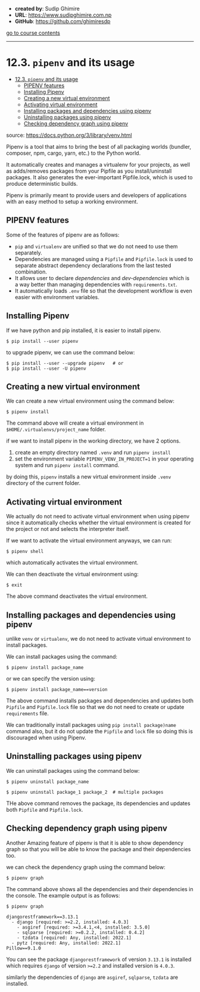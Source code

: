 - **created by**: Sudip Ghimire
- **URL**: https://www.sudipghimire.com.np
- **GitHub**: https://github.com/ghimiresdp

[go to course contents](https://github.com/ghimiresdp/python-notes/)
<hr>

# 12.3. `pipenv` and its usage

- [12.3. `pipenv` and its usage](#123-pipenv-and-its-usage)
  - [PIPENV features](#pipenv-features)
  - [Installing Pipenv](#installing-pipenv)
  - [Creating a new virtual environment](#creating-a-new-virtual-environment)
  - [Activating virtual environment](#activating-virtual-environment)
  - [Installing packages and dependencies using pipenv](#installing-packages-and-dependencies-using-pipenv)
  - [Uninstalling packages using pipenv](#uninstalling-packages-using-pipenv)
  - [Checking dependency graph using pipenv](#checking-dependency-graph-using-pipenv)

source: https://docs.python.org/3/library/venv.html

Pipenv is a tool that aims to bring the best of all packaging worlds (bundler, composer, npm, cargo, yarn, etc.) to the Python world.

It automatically creates and manages a virtualenv for your projects, as well as adds/removes packages from your Pipfile as you install/uninstall packages. It also generates the ever-important Pipfile.lock, which is used to produce deterministic builds.

Pipenv is primarily meant to provide users and developers of applications with an easy method to setup a working environment.

## PIPENV features

Some of the features of pipenv are as follows:

- `pip` and `virtualenv` are unified so that we do not need to use them separately.
- Dependencies are managed using a `Pipfile` and `Pipfile.lock` is used to separate abstract dependency declarations from the last tested combination.
- It allows user to declare *dependencies* and *dev-dependencies* which is a way better than managing dependencies with `requirements.txt`.
- It automatically loads `.env` file so that the development workflow is even easier with environment variables.

## Installing Pipenv

If we have python and pip installed, it is easier to install pipenv.

```shell
$ pip install --user pipenv
```

to upgrade pipenv, we can use the command below:

```shell
$ pip install --user --upgrade pipenv   # or
$ pip install --user -U pipenv
```


## Creating a new virtual environment

We can create a new virtual environment  using the command below:

```shell
$ pipenv install
```

The command above will create a virtual environment in `$HOME/.virtualenvs/project_name` folder.

if we want to install pipenv in the working directory, we have 2 options.

1. create an empty directory named `.venv` and run `pipenv install`
2. set the environment variable `PIPENV_VENV_IN_PROJECT=1` in your operating system and run `pipenv install` command.

by doing this, `pipenv` installs a new virtual environment inside `.venv` directory of the current folder.


## Activating virtual environment
We actually do not need to activate virtual environment when using pipenv since it automatically checks whether the virtual environment is created for the project or not and selects the interpreter itself.

If we want to activate the virtual environment anyways, we can run:

```shell
$ pipenv shell
```
which automatically activates the virtual environment.

We can then deactivate the virtual environment using:
```shell
$ exit
```
The above command deactivates the virtual environment.


## Installing packages and dependencies using pipenv

unlike `venv` or `virtualenv`, we do not need to activate virtual environment to install packages.

We can install packages using the command:

```shell
$ pipenv install package_name
```

or we can specify the version using:

```shell
$ pipenv install package_name==version
```

The above command installs packages and dependencies and updates both `Pipfile` and `Pipfile.lock` file so that we do not need to create or update `requirements` file.

We can traditionally install packages using `pip install package)name` command also, but it do not update the `Pipfile` and `lock` file so doing this is discouraged when using Pipenv.


## Uninstalling packages using pipenv

We can uninstall packages using the command below:

```shell
$ pipenv uninstall package_name

$ pipenv uninstall package_1 package_2  # multiple packages

```

THe above command removes the package, its dependencies and updates both `Pipfile` and `Pipfile.lock`.


## Checking dependency graph using pipenv

Another Amazing feature of pipenv is that it is able to show dependency graph so that you will be able to know the package and their dependencies too.

we can check the dependency graph using the command below:

```shell
$ pipenv graph
```

The command above shows all the dependencies and their dependencies in the console. The example output is as follows:

```shell
$ pipenv graph

djangorestframework==3.13.1
  - django [required: >=2.2, installed: 4.0.3]
    - asgiref [required: >=3.4.1,<4, installed: 3.5.0]
    - sqlparse [required: >=0.2.2, installed: 0.4.2]
    - tzdata [required: Any, installed: 2022.1]
  - pytz [required: Any, installed: 2022.1]
Pillow==9.1.0
```
You can see the package `djangorestframework` of version `3.13.1` is installed which requires `django` of version `>=2.2` and installed version is `4.0.3`.

similarly the dependencies of `django` are `asgiref`, `sqlparse`, `tzdata` are installed.
